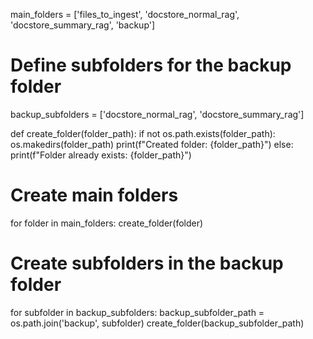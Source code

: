 main_folders = ['files_to_ingest', 'docstore_normal_rag', 'docstore_summary_rag', 'backup']

# Define subfolders for the backup folder
backup_subfolders = ['docstore_normal_rag', 'docstore_summary_rag']

def create_folder(folder_path):
    if not os.path.exists(folder_path):
        os.makedirs(folder_path)
        print(f"Created folder: {folder_path}")
    else:
        print(f"Folder already exists: {folder_path}")

# Create main folders
for folder in main_folders:
    create_folder(folder)

# Create subfolders in the backup folder
for subfolder in backup_subfolders:
    backup_subfolder_path = os.path.join('backup', subfolder)
    create_folder(backup_subfolder_path)
